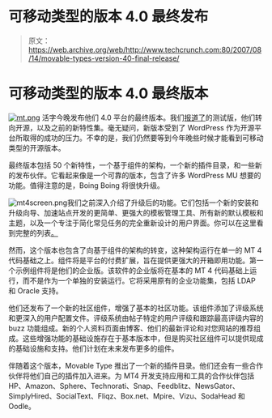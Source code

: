 # 可移动类型的版本 4.0 最终发布 

> 原文：<https://web.archive.org/web/http://www.techcrunch.com:80/2007/08/14/movable-types-version-40-final-release/>

# 可移动类型的版本 4.0 最终版本

[![mt.png](img/3f8e092e4511db54f25355ccbac6f03d.png)](https://web.archive.org/web/20221129053957/http://www.sixapart.com/movabletype/) 活字今晚发布他们 4.0 平台的最终版本。我们[报道了](https://web.archive.org/web/20221129053957/http://www.beta.techcrunch.com/2007/06/05/movable-type-40-beta-launches-platform-to-be-open-sourced/)的测试版，他们转向开源，以及之前的新特性集。毫无疑问，新版本受到了 WordPress 作为开源平台所取得的成功的压力。不幸的是，我们仍然要等到今年晚些时候才能看到可移动类型的开源版本。

最终版本包括 50 个新特性，一个基于组件的架构，一个新的插件目录，和一些新的发布伙伴。它看起来像是一个可靠的版本，包含了许多 WordPress MU 想要的功能。值得注意的是，Boing Boing 将很快升级。

![mt4screen.png](img/7e1644976218c25068782f36685b4084.png)我们之前深入介绍了升级后的功能。它们包括一个新的安装和升级向导、加速站点开发的更简单、更强大的模板管理工具、所有新的默认模板和主题，以及一个专注于简化常见任务的完全重新设计的用户界面。你可以在这里看到完整的列表[。](https://web.archive.org/web/20221129053957/http://beta.movabletype.com/products/mt4.html)

然而，这个版本也包含了向基于组件的架构的转变，这种架构运行在单一的 MT 4 代码基础之上。组件将是平台的付费扩展，旨在提供更强大的开箱即用功能。第一个示例组件将是他们的企业版。该软件的企业版将在基本的 MT 4 代码基础上运行，而不是作为一个单独的安装运行。它将采用原有的企业功能集，包括 LDAP 和 Oracle 支持。

他们还发布了一个新的社区组件，增强了基本的社区功能。该组件添加了评级系统和更深入的用户配置文件。评级系统由帖子特定的用户评级和跟踪最高评级内容的 buzz 功能组成。新的个人资料页面由博客、他们的最新评论和对您网站的推荐组成。这些增强功能的基础设施存在于基本版本中，但是购买社区组件可以提供现成的基础设施和支持。他们计划在未来发布更多的组件。

伴随着这个版本，Movable Type 推出了一个新的插件目录。他们还会有一些合作伙伴将他们自己的插件加入进来。为 MT4 开发支持应用和工具的合作伙伴包括 HP、Amazon、Sphere、Technorati、Snap、Feedblitz、NewsGator、SimplyHired、SocialText、Fliqz、Box.net、Mpire、Vizu、SodaHead 和 Oodle。